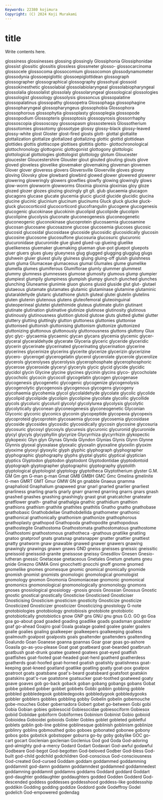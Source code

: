 ```yaml
---
Keywords: 22380 kojimura
Copyright: (C) 2024 Koji Murakami
---
```


# title

Write contents here.



glossiness glossinesses glossing glossingly Glossiphonia Glossiphonidae
glossist glossitic glossitis glossless glossmeter glosso- glossocarcinoma glossocele glossocoma glossocomium
glossocomon glossodynamometer glossodynia glossoepiglottic glossoepiglottidean glossograph glossographer glossographical glossography glossohyal
glossoid glossokinesthetic glossolabial glossolabiolaryngeal glossolabiopharyngeal glossolalia glossolalist glossolaly glossolaryngeal glossological
glossologies glossologist glossology glossolysis glossoncus glossopalatine glossopalatinus glossopathy glossopetra Glossophaga
glossophagine glossopharyngeal glossopharyngeus glossophobia Glossophora glossophorous glossophytia glossoplasty glossoplegia glossopode
glossopodium Glossopteris glossoptosis glossopyrosis glossorrhaphy glossoscopia glossoscopy glossospasm glossosteresis Glossotherium
glossotomies glossotomy glossotype glossy glossy-black glossy-leaved glossy-white glost Gloster glost-fired
glosts glott- glottal glottalite glottalization glottalize glottalized glottalizing glottic glottid
glottidean glottides glottis glottiscope glottises glottitis glotto- glottochronological glottochronology glottogonic
glottogonist glottogony glottologic glottological glottologies glottologist glottology glotum Gloucester gloucester
Gloucestershire Glouster glout glouted glouting glouts glove gloved gloveless glovelike
glovemaker glovemaking gloveman glovemen Glover glover gloveress glovers Gloversville Gloverville
gloves glovey gloving Glovsky glow glowbard glowbird glowed glower glowered
glowerer glowering gloweringly glowers glowflies glowfly glowing glowingly glows glow-worm
glowworm glowworms Gloxinia gloxinia gloxinias gloy gloze glozed glozer glozes
glozing glozingly glt glt. glub glucaemia glucagon glucagons glucase glucate
glucemia glucic glucid glucide glucidic glucina glucine glucinic glucinium glucinum
glucinums Gluck gluck glucke gluck-gluck glucocorticoid glucocorticord glucofrangulin glucogene glucogenesis
glucogenic glucokinase glucokinin glucolipid glucolipide glucolipin glucolipine glucolysis gluconate gluconeogenesis
gluconeogenetic gluconeogenic gluconokinase glucoprotein glucosaemia glucosamine glucosan glucosane glucosazone glucose
glucosemia glucoses glucosic glucosid glucosidal glucosidase glucoside glucosidic glucosidically glucosin
glucosine glucosone glucosulfone glucosuria glucosuric glucuronic glucuronidase glucuronide glue glued
glued-up glueing gluelike gluelikeness gluemaker gluemaking glueman glue-pot gluepot gluepots
gluer gluers glues gluey glueyness glug glugged glugging glugglug glugs
gluhwein gluier gluiest gluily gluiness gluing gluing-off gluish gluishness glum
gluma Glumaceae glumaceous glumal Glumales glume glumelike glumella glumes glumiferous
Glumiflorae glumly glummer glummest glummy glumness glumnesses glumose glumosity glumous
glump glumpier glumpiest glumpily glumpiness glumpish glumpy glunch glunched glunches
glunching Gluneamie glunimie gluon gluons glusid gluside glut glut- glutael
glutaeous glutamate glutamates glutamic glutaminase glutamine glutaminic glutaraldehyde glutaric glutathione
glutch gluteal glutei glutelin glutelins gluten glutenin glutenous glutens gluteofemoral
gluteoinguinal gluteoperineal glutetei glutethimide gluteus glutimate glutin glutinant glutinate glutination
glutinative glutinize glutinose glutinosity glutinous glutinously glutinousness glutition glutoid glutose
gluts glutted gluttei glutter gluttery glutting gluttingly glutton gluttoness gluttonies
gluttonise gluttonised gluttonish gluttonising gluttonism gluttonize gluttonized gluttonizing gluttonous gluttonously
gluttonousness gluttons gluttony Glux glyc glyc- glycaemia glycaemic glycan glycans
glycemia glycemic glycer- glyceral glyceraldehyde glycerate Glyceria glyceric glyceride glyceridic
glycerin glycerinate glycerinated glycerinating glycerination glycerine glycerines glycerinize glycerins glycerite
glycerize glycerizin glycerizine glycero- glycerogel glycerogelatin glycerol glycerolate glycerole glycerolize
glycerols glycerolyses glycerolysis glycerophosphate glycerophosphoric glycerose glyceroxide glyceryl glyceryls glycic
glycid glycide glycidic glycidol glycin Glycine glycine glycines glycinin glycins
glyco- glycocholate glycocholic glycocin glycocoll glycogelatin glycogen glycogenase glycogenesis glycogenetic
glycogenic glycogenize glycogenolysis glycogenolytic glycogenosis glycogenous glycogens glycogeny glycohaemia glycohemia
glycol glycolaldehyde glycolate glycolic glycolide glycolipid glycolipide glycolipin glycolipine glycollate
glycollic glycollide glycols glycoluric glycoluril glycolyl glycolylurea glycolysis glycolytic glycolytically
glyconean glyconeogenesis glyconeogenetic Glyconian Glyconic glyconic glyconics glyconin glycopeptide glycopexia
glycopexis glycoproteid glycoprotein glycosaemia glycose glycosemia glycosidase glycoside glycosides glycosidic
glycosidically glycosin glycosine glycosuria glycosuric glycosyl glycosyls glycuresis glycuronic glycuronid
glycuronide glycyl glycyls glycyphyllin glycyrize Glycyrrhiza glycyrrhizin glykopectic glykopexic Glyn
glyn Glynas Glynda Glyndon Glynias Glynis Glynn Glynne Glynnis glyoxal
glyoxalase glyoxalic glyoxalin glyoxaline glyoxilin glyoxim glyoxime glyoxyl glyoxylic glyph
glyphic glyphograph glyphographer glyphographic glyphography glyphs glyptal glyptic glyptical glyptician
glyptics Glyptodon glyptodon glyptodont Glyptodontidae glyptodontoid glyptograph glyptographer glyptographic glyptography
glyptolith glyptological glyptologist glyptology glyptotheca Glyptotherium glyster G.M. GM Gm
gm G-man g-man Gmat GMB GMBH GMC Gmc Gmelina gmelinite
G-men GMRT GMT Gmur GMW GN gn gnabble Gnaeus gnamma
gnaphalioid Gnaphalium gnapweed gnar gnarl gnarled gnarlier gnarliest gnarliness gnarling
gnarls gnarly gnarr gnarred gnarring gnarrs gnars gnash gnashed gnashes
gnashing gnashingly gnast gnat gnatcatcher gnateater gnatflower gnath- gnathal gnathalgia
gnathic gnathidium gnathion gnathions gnathism gnathite gnathites gnathitis Gnatho gnatho
gnathobase gnathobasic Gnathobdellae Gnathobdellida gnathometer gnathonic gnathonical gnathonically gnathonism gnathonize
gnathophorous gnathoplasty gnathopod Gnathopoda gnathopodite gnathopodous gnathostegite Gnathostoma Gnathostomata gnathostomatous
gnathostome Gnathostomi gnathostomous gnathotheca -gnathous gnatlike gnatling gnatoo gnatproof gnats
gnatsnap gnatsnapper gnatter gnattier gnattiest gnatty gnatworm gnaw gnawable gnawed
gnawer gnawers gnawing gnawingly gnawings gnawn gnaws GND gneiss gneisses
gneissic gneissitic gneissoid gneissoid-granite gneissose gneissy Gnesdilov Gnesen Gnesio-lutheran gnessic
Gnetaceae gnetaceous Gnetales Gnetum gnetums gneu gnide Gniezno GNMA Gnni
gnocchetti gnocchi gnoff gnome gnomed gnomelike gnomes gnomesque gnomic gnomical
gnomically gnomide gnomish gnomist gnomists gnomologic gnomological gnomologist gnomology gnomon
Gnomonia Gnomoniaceae gnomonic gnomonical gnomonics gnomonological gnomonologically gnomonology gnomons gnoses
gnosiological gnosiology -gnosis gnosis Gnossian Gnossus Gnostic gnostic gnostical gnostically
Gnosticise Gnosticised Gnosticiser Gnosticising Gnosticism gnosticism gnosticity Gnosticize gnosticize Gnosticized
Gnosticizer gnosticizer Gnosticizing gnostology G-note gnotobiologies gnotobiology gnotobiosis gnotobiote gnotobiotic
gnotobiotically gnotobiotics gnow GNP gns GNU gnu gnus G.O. GO
go Goa goa go-about goad goaded goading goadlike goads goadsman
goadster goaf go-ahead Goajiro goal Goala goalage goaled goalee goaler
goalers goalie goalies goaling goalkeeper goalkeepers goalkeeping goalless goalmouth goalpost
goalposts goals goaltender goaltenders goaltending Goalundo Goan Goanese goanna goannas
Goar goar goas go-ashore Goasila go-as-you-please Goat goat goatbeard goat-bearded
goatbrush goatbush goat-drunk goatee goateed goatees goat-eyed goatfish goatfishes goat-footed
goat-headed goat-herd goatherd goatherdess goatherds goat-hoofed goat-horned goatish goatishly goatishness
goat-keeping goat-kneed goatland goatlike goatling goatly goat-pox goatpox goatroot goats
goatsbane goat's-beard goatsbeard goatsfoot goatskin goatskins goat's-rue goatstone goatsucker goat-toothed
goatweed goaty goave goaves gob go-back goback goban gobang gobangs
gobans Gobat gobbe gobbed gobber gobbet gobbets Gobbi gobbin gobbing
gobble gobbled gobbledegook gobbledegooks gobbledygook gobbledygooks gobbler gobblers gobbles gobbling
gobby Gobelin gobelin gobemouche gobe-mouches Gober gobernadora Gobert gobet go-between
Gobi gobi Gobia Gobian gobies gobiesocid Gobiesocidae gobiesociform Gobiesox gobiid
Gobiidae gobiiform Gobiiformes Gobinism Gobinist Gobio gobioid Gobioidea Gobioidei gobioids
Gobler Gobles goblet gobleted gobletful goblets goblin gob-line gobline goblinesque
goblinish goblinism goblinize goblinry goblins gobmouthed gobo goboes gobonated gobonee
gobony gobos gobs gobstick gobstopper goburra go-by goby gobylike GOC
go-cart gocart Goclenian goclenian Goclenius God god Goda God-adoring god-almighty
god-a-mercy Godard Godart Godavari God-awful godawful Godbeare God-begot God-begotten God-beloved
Godber God-bless God-built god-child godchild godchildren God-conscious God-consciousness God-created God-cursed
Goddam goddam goddammed goddamming goddammit god-damn goddamn goddamndest goddamned goddamnedest
goddamning goddamnit goddamns goddams Goddard goddard Goddart god-daughter goddaughter goddaughters
godded Godden Godderd God-descended goddess goddesses goddesshood goddess-like goddessship goddikin
Godding godding goddize Goddord gode Godeffroy Godel godelich God-empowered godendag
